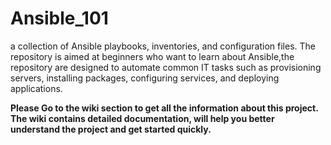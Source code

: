 # Ansible_101
a collection of Ansible playbooks, inventories, and configuration files. The repository is aimed at beginners who want to learn about Ansible,the repository are designed to automate common IT tasks such as provisioning servers, installing packages, configuring services, and deploying applications.

**Please Go to  the wiki section to get all the information about this project. The wiki contains detailed documentation, will help you better understand the project and get started quickly.**


